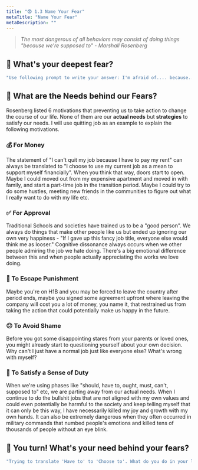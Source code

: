 ```yaml
---
title: "😨 1.3 Name Your Fear"
metaTitle: "Name Your Fear"
metaDescription: ""
---
```


>*The most dangerous of all behaviors may consist of doing things "because we're supposed to" - Marshall Rosenberg* 

## 📝 What's your deepest fear?
```javascript react-live=true
"Use following prompt to write your answer: I'm afraid of.... because...[any motivation you can think of].(e.g. I'm afraid that if I quit my bullshit job because I think I will ended up even more miserable because I couldn't sustain myself.) "
```

## 🧤 What are the Needs behind our Fears? 
Rosenberg listed 6 motivations that preventing us to take action to change the course of our life. None of them are our **actual needs** but **strategies** to satisfy our needs. I will use quitting job as an example to explain the following motivations. 
### 💰 For Money
The statement of "I can't quit my job because I have to pay my rent" can always be translated to "I choose to use my current job as a mean to support myself financially". When you think that way, doors start to open. Maybe I could moved out from my expensive apartment and moved in with family, and start a part-time job in the transition period. Maybe I could try to do some hustles, meeting new friends in the communities to figure out what I really want to do with my life etc. 
### ✅ For Approval
Traditional Schools and societies have trained us to be a "good person". We always do things that make other people like us but ended up ignoring our own very happiness - "If I gave up this fancy job title, everyone else would think me as looser." Cognitive dissonance always occurs when we other people admiring the job we hate doing. There's a big emotional difference between this and when people actually appreciating the works we love doing. 
### 🏃 To Escape Punishment 
Maybe you're on H1B and you may be forced to leave the country after period ends, maybe you signed some agreement upfront where leaving the company will cost you a lot of money, you name it, that restrained us from taking the action that could potentially make us happy in the future.  
### 😕 To Avoid Shame
Before you got some disappointing stares from your parents or loved ones, you might already start to questioning yourself about your own decision. Why can't I just have a normal job just like everyone else? What's wrong with myself? 
### 💼 To Satisfy a Sense of Duty
When we're using phases like "should, have to, ought, must, can't, supposed to" etc, we are parting away from our actual needs. When I continue to do the bullshit jobs that are not aligned with my own values and could even potentially be harmful to the society and keep telling myself that it can only be this way, I have necessarily killed my joy and growth with my own hands. It can also be extremely dangerous when they often occurred in military commands that numbed people's emotions and killed tens of thousands of people without an eye blink. 

## 📝 You turn! What's your need behind your fears?

```javascript react-live=true
"Trying to translate 'Have to' to 'Choose to'. What do you do in your life that you don't experience as playful? List any activity you dread but do anyway because you perceive yourself to have no choice. And try to use the following prompt: I choose to do .... because I want...[your needs]"
```
